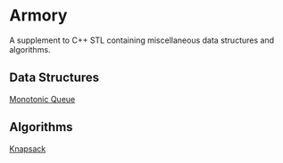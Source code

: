 # Armory
A supplement to C++ STL containing miscellaneous data structures and algorithms.

## Data Structures

[Monotonic Queue](./MonotonicQueue)

## Algorithms

[Knapsack](./Knapsack/Knapsack.md)
